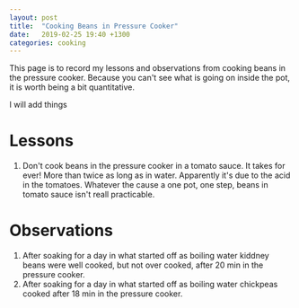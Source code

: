 ```yaml
---
layout: post
title:  "Cooking Beans in Pressure Cooker"
date:   2019-02-25 19:40 +1300
categories: cooking
---
```

This page is to record my lessons and observations from cooking beans in the pressure cooker. Because you can't see what is going on inside the pot, it is worth being a bit quantitative.

I will add things 

# Lessons

1. Don't cook beans in the pressure cooker in a tomato sauce. It takes for ever! More than twice as long as in water. Apparently it's due to the acid in the tomatoes. Whatever the cause a one pot, one step, beans in tomato sauce isn't reall practicable. 

# Observations
1. After soaking for a day in what started off as boiling water kiddney beans were well cooked, but not over cooked, after 20 min in the pressure cooker.
2. After soaking for a day in what started off as boiling water chickpeas cooked after 18 min in the pressure cooker.

